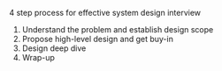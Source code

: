 4 step process for effective system design interview

1. Understand the problem and establish design scope
2. Propose high-level design and get buy-in
3. Design deep dive
4. Wrap-up
